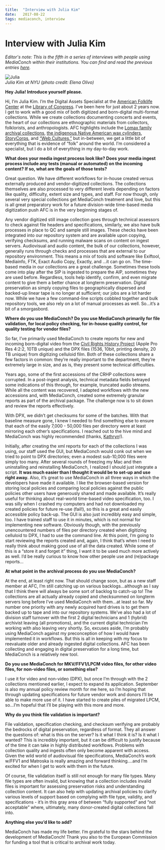 ```yaml
---
title:  "Interview with Julia Kim"
date:   2017-08-22
tags: mediaconch, interview
---
```


# Interview with Julia Kim

*Editor's note: This is the fifth in a series of interviews with people using MediaConch within their institutions. You can find and read the previous entries [here](https://mediaarea.net/MediaConch/blog.html).*  

![Julia](/bundles/mediaconch/img/julia-cropped.png)  
*Julia Kim at NYU (photo credit: Elena Olivo)*

**Hey Julia! Introduce yourself please.**  

Hi, I’m Julia Kim. I’m the Digital Assets Specialist at the [American Folklife Center](https://www.loc.gov/folklife/) at the [Library of Congress](https://www.loc.gov/). I’ve been here for just about 2 years now. I get to work with a good mix of both digitized and born-digital multi-format collections. While we create collections documenting concerts and events, the heart of our collections are ethnographic materials from collectors, folklorists, and anthropologists. AFC highlights include the [Lomax family archival collections](https://www.loc.gov/collections/alan-lomax-manuscripts/about-this-collection/), [the indigenous Native American wax cylinders](https://www.loc.gov/collections/omaha-indian-music/about-this-collection/), [StoryCorps](https://storycorps.org/), and [“Web Cultures,”](https://www.loc.gov/collections/web-cultures-web-archive/about-this-collection/) but in-between, we get a little bit of everything that is evidence of “folk” around the world. I’m considered a specialist, but I do a bit of everything in my day-to-day work.

**What does your media ingest process look like? Does your media ingest process include any tests (manual or automated) on the incoming content? If so, what are the goals of those tests?**  

Great question. We have different workflows for in-house created versus externally produced and vendor-digitized collections. The collections themselves are also processed to very different levels depending on factors like quality, difficulty, extent size and types, and staff. For now though, only several very special collections get MediaConch treatment and love, but this is all great preparatory work for a future division-wide time-based media digitization push AFC is in the very beginning stages of.

Any vendor digitized still image collection goes through technical assessors to check against file headers and specifications, similarly, we also have bulk processes in place to QC and sample still images. These checks have been integrated into our repository system and are available upon copying, verifying checksums, and running malware scans on content on ingest servers. Audiovisual and audio content, the bulk of our collections, however, generally runs through checks and processes that are external to our repository environment. This means a mix of tools and software like Exiftool, Mediainfo, FTK, Exact Audio Copy, Exactly, and ...it can go on. The time-based media in our collections are a great challenge. Sometimes these tools come into play after the SIP is ingested to prepare the AIP, sometimes they are used before. Regardless, tools help identify, confirm, and even migrate content to give them a better chance at longterm preservation. Digital preservation as simply copying files to geographically dispersed and backed-up linear tape is no longer at sufficient; our jobs are a lot harder now. While we have a few command-line scripts cobbled together and bulk repository tools, we also rely on a lot of manual processes as well. So...it’s a bit of a smorgasbord.


**Where do you use MediaConch? Do you use MediaConch primarily for file validation, for local policy checking, for in-house quality control, for quality testing for vendor files?**  

So far, I’ve primarily used MediaConch to create reports for new and incoming born-digital video from the [Civil Rights History Project](https://www.loc.gov/collections/civil-rights-history-project/about-this-collection/) (Apple Pro Res 4:2:2, 10TB unique) and the DPX files (1536, 10bit, printing density, 20 TB unique) from digitizing celluloid film. Both of these collections share a few factors in common: they’re really important to the department, they’re extremely large in size, and as is, they present some technical difficulties.

Years ago, some of the first accessions of the CRHP collections were corrupted. In a post-ingest analysis, technical metadata fields betrayed some indications of this through, for example, truncated audio streams. While all the content was recovered, I adapted workflows with the new accessions and, with MediaConch, created some extremely granular reports as part of the archival package. The challenge now is to sit down and review the reports effectively.

With DPX, we didn’t get checksums for some of the batches. With that baseline measure gone, I knew I needed to find something else to ensure that each of the easily 7,000 - 50,000 files per directory were at least mirroring each other’s specifications. I reached out to the hive mind and MediaConch was highly recommended (thanks, [Kathryn](https://mediaarea.net/MediaConch/2017/07/07/interview-with-kathryn-gronsbell/)!).

Initially, after creating the xml reports for each of the collections I was using, our staff used the GUI, but MediaConch would conk out when we tried to point to DPX directories; even a modest sub-10,000 files were simply too many. After several rounds of freezing my Mac and then uninstalling and reinstalling MediaConch, I realized I should just integrate a script. **It was much easier than I thought it would be to set-up and use right away.** Also, it’s great to use MediaConch in all three ways in which the developers have made it available. I like the browser-based version for storing local policies and comparing local policies against the public policies other users have generously shared and made available. It’s really useful for thinking about real-world time-based video specification, too. I was silly when I crashed my computers and had not downloaded my created policies for future re-use (fail!), so this is a great and easily accessible policy back-up. The GUI is also just incredibly easy and simple, too. I have trained staff to use it in minutes, which is not normal for implementing new software. Obviously though, with the previously unencountered numbers of files per directory created when digitizing celluloid to DPX, I had to use the command line. At this point, I’m going to start reviewing the reports created and, again, I think that’s when I need to really think about making good use of all the data created. While some of this is a “store it and forget it” thing, I want it to be used much more actively as well. I’d be really curious to know how other people use and (re)package reports...

**At what point in the archival process do you use MediaConch?**  

At the end, at least right now. That should change soon, but as a new staff member at AFC, I’m still catching up on various backlogs...although as I say that I think there will always be some sort of backlog to catch-up to! The collections are all actually already copied and checksummed on longterm servers long before I’ve used MediaConch with them...at least so far. My number one priority with any newly acquired hard drives is to get them backed up to tape and into our repository systems. We’ve also had a lot of division staff turnover with the first 2 digital technicians and 1 (hybrid) archivist leaving (all promotions), and the current digital technician I’m working with also leaving very shortly. So, excuses aside, I’m probably using MediaConch against my preconception of how I would have implemented it in workflows. But this is all in keeping with my focus to reevaluate older and already ingested digital collections. AFC has been collecting and engaging in digital preservation for a long time, but MediaConch is a relatively new tool.

**Do you use MediaConch for MKV/FFV1/LPCM video files, for other video files, for non-video files, or something else?**  

I use it for video and non-video (DPX), but once I’m through with the 2 collections mentioned earlier, I expect to expand its application. September is also my annual policy review month for me here, so I’m hoping that through updating specifications for future vendor work and donors I’ll be able to make more use of it. I have started to create piles of migrated LPCM, so...I’m hopeful that I’ll be playing with this more and more.

**Why do you think file validation is important?**  

File validation, specification checking, and checksum verifying are probably the bedrocks of digital preservation, regardless of format. They all answer the questions of: what is this on the server? Is it what I think it is? Is it what I wanted? This is incredibly important, but it can be difficult to justify because of the time it can take in highly distributed workflows. Problems with collection quality and ingests often only become apparent with access. Given the wild world of audiovisual file specifications, MediaConch’s work w/FFV1 and Matroska is really amazing and forward thinking….and I’m excited for when I get to work with them in the future.

Of course, file validation itself is still not enough for many file types. Many file types are often invalid, but knowing that a collection includes invalid files is important for assessing preservation risks and understanding collection content. It can also help with updating archival policies to clarify various levels of support based on complying with file type, validity, and specifications - it’s in this gray area of between “fully supported” and “not acceptable” where, ultimately, many donor-created digital collections fall into.


**Anything else you’d like to add?**  

MediaConch has made my life better. I’m grateful to the stars behind the development of MediaConch! Thank you also to the European Commission for funding a tool that is critical to archival work today.
